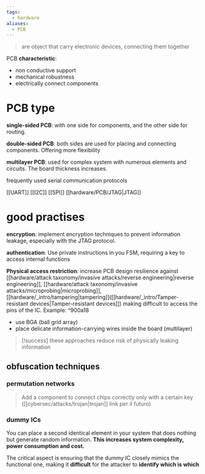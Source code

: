 ```yaml
---
tags:
  - hardware
aliases:
  - PCB
---
```

> are object that carry electronic devices, connecting them together


PCB **characteristic**:
- non conductive support
- mechanical robustness 
- electrically connect components

# PCB type

**single-sided PCB**: with one side for components, and the other side for routing.

**double-sided PCB**: both sides are used for placing and connecting components. Offering more flexibility

**multilayer PCB**: used for complex system with numerous elements and circuits. The board thickness increases.


frequently used serial communication protocols 

[[UART]] [[I2C]] [[SPI]] [[hardware/PCB/JTAG|JTAG]]



# good practises

**encryption**: implement encryption techniques to prevent information leakage, especially with the JTAG protocol.

**authentication**: Use private instructions in you FSM, requiring a key to 
access internal functions

**Physical access restriction**: increase PCB design resilience against [[hardware/attack taxonomy/invasive attacks/reverse engineering|reverse engineering]], [[hardware/attack taxonomy/invasive attacks/microprobing|microprobing]], [[hardware/_intro/tampering|tampering]]([[hardware/_intro/Tamper-resistant devices|Tamper-resistant devices]]) making difficult to access the pins of the IC. 
Example:  ^900a18
- use BGA (ball grid array)
- place delicate information-carrying wires inside the board (multilayer) 


> [!success] these approaches reduce risk of physically leaking information


## obfuscation techniques

### permutation networks

>Add a component to connect chips correctly only with a certain key 
([[cybersec/attacks/trojan|trojan]] link per il futuro)


### dummy ICs

You can place a second identical element in your system that does nothing but generate random information. **This increases system complexity, power consumption and cost.**

The critical aspect is ensuring that the dummy IC closely mimics the functional one, making it **difficult** for the attacker to **identify which is which**
